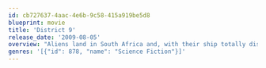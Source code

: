 ```yaml
---
id: cb727637-4aac-4e6b-9c58-415a919be5d8
blueprint: movie
title: 'District 9'
release_date: '2009-08-05'
overview: "Aliens land in South Africa and, with their ship totally disabled,  have no way home. Years later, after living in a slum and wearing out their welcome the 'Non-Humans' are being moved to a new tent city overseen by Multi-National United (MNU)."
genres: '[{"id": 878, "name": "Science Fiction"}]'
---
```

